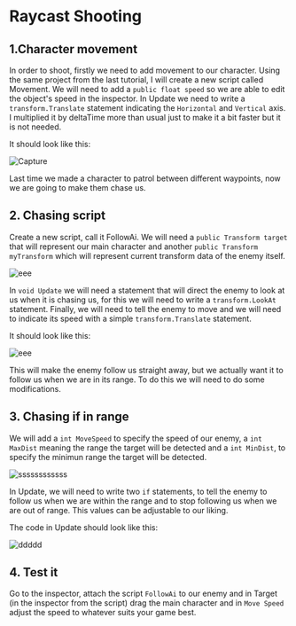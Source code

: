 # Raycast Shooting

## 1.Character movement

In order to shoot, firstly we need to add movement to our character. Using the same project from the last tutorial, I will create a new script called Movement. We will need to add a ``public float speed`` so we are able to edit the object's speed in the inspector. In Update we need to write a ``transform.Translate`` statement indicating the ``Horizontal`` and ``Vertical`` axis. I multiplied it by deltaTime more than usual just to make it a bit faster but it is not needed. 

It should look like this:

![Capture](https://user-images.githubusercontent.com/91539042/137241289-eb306951-9eac-40de-8aab-2fd59f9e6c17.PNG)

Last time we made a character to patrol between different waypoints, now we are going to make them chase us.

## 2. Chasing script

Create a new script, call it FollowAi. We will need a ``public Transform target`` that will represent our main character and another ``public Transform myTransform`` which will  represent current transform data of the enemy itself. 

![eee](https://user-images.githubusercontent.com/91539042/137243405-73ac1cfb-1456-4d8b-8e2e-05d093f19d50.PNG)

In ``void Update`` we will need a statement that will direct the enemy to look at us when it is chasing us, for this we will need to write a ``transform.LookAt`` statement. 
Finally, we will need to tell the enemy to move and we will need to indicate its speed with a simple ``transform.Translate`` statement.

It should look like this:

![eee](https://user-images.githubusercontent.com/91539042/137243795-0963e206-1de4-4e3b-89bd-d4b881b9829f.PNG)

This will make the enemy follow us straight away, but we actually want it to follow us when we are in its range. To do this we will need to do some modifications.

## 3. Chasing if in range

We will add a ``int MoveSpeed`` to specify the speed of our enemy, a ``int MaxDist`` meaning the range the target will be detected and a ``int MinDist``, to specify the minimun range the target will be detected.

![ssssssssssss](https://user-images.githubusercontent.com/91539042/137247938-451f9e63-f74d-4dfe-afe1-f50ca63a2a6a.PNG)

In Update, we will need to write two ``if`` statements, to tell the enemy to follow us when we are within the range and to stop following us when we are out of range. This values can be adjustable to our liking.

The code in Update should look like this:

![ddddd](https://user-images.githubusercontent.com/91539042/137248093-b4668b6d-f4ea-46f4-b88c-46469dcd0a8c.PNG)

## 4. Test it

Go to the inspector, attach the script ``FollowAi`` to our enemy and in Target (in the inspector from the script) drag the main character and in ``Move Speed`` adjust the speed to whatever suits your game best.

